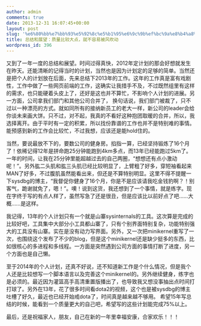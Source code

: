```yaml
---
author: admin
comments: true
date: 2013-12-31 16:07:45+00:00
layout: post
slug: '%e6%80%bb%e7%bb%93%e5%92%8c%e5%b1%95%e6%9c%9b%ef%bc%9a%e8%b4%a8%e9%87%8f%e6%af%94%e8%be%83%e5%a4%a7%e7%82%b9%ef%bc%8c%e5%b0%b1%e4%b8%8d%e5%ae%b9%e6%98%93%e8%a2%ab%e9%a3%8e%e5%90%b9%e5%8a%a8'
title: 总结和展望：质量比较大点，就不容易被风吹动
wordpress_id: 396
---
```


又到了一年一度的总结和展望。时间过得真快，2012年定计划的那会好想就发生在昨天。还能清晰的记得当时的计划，当然也是因为计划定的足够的简单。当然还是把个人的计划放在后面，先来总结下2013年的工作。这年的工作真是富有戏剧性，工作中做了一些网页前端的工作，这确实让我措手不及，不过既然组里有这样的需求，也只能硬着头皮上了，还好是这也并不算忙，不影响个人计划的进展。另一方面，公司拿我们部门和其他公司合并了，
换句话说，我们部门被裁了，只不过以一种漂亮的方式。就如同所有的接纳新员工的老大一样，新公司的leader会给你谈未来画大饼。只不过，对不起，我真的不看好这种抱团取暖的合并，所以，我选择离开。由于平时有一定的积累，所以找份靠谱的工作也并不是特别难的事情。能预感到新的工作会比较忙，不过我想，应该还是能hold住的。

当然，要说最放不下的，要数公司的健身房。掐指一算，已经坚持锻炼了16个月了！依稀记得12年是拼命跑25分钟能跑到4km多点，而13年已经能跑过5km了。一年的时间，让我在25分钟里能超越过去的自己两圈，“想想还有点小激动呢！”。另外肱二头肌和肱三头肌已经比较明显了，上臂粗了好多，穿短袖看起来MAN了好多，不过腹肌虽然能看出来，但还是不算特别明显。这里不得不提醒一下sysdbg的博主，“我督促你健身了16个月，你是不是应该请我吃金钱豹啊？！别客气，跪谢就免了，嗯！”。噢！说到这货，我还想到了一个事情，就是练字。现在字终于写的有点人样了，虽然写急了还是很丑，但是应该比以前好点了吧……大概……是这样。

我记得，13年的个人计划只有一个就是山寨sysinternals的工具。这次算是完成的比较好吧，工具集中大部分小工具都山寨了，只有个别界面特别复杂，功能特别强大的工具没有山寨。实在是没有动力写界面。另外，又一次把minikernel重写了一次，也围绕这个发布了不少的blog，但是这个minikernel还是缺少挺多的东西，比如很核心的多进程和多线程。一方面是突然遇到公司方面的事情打断了进度，另一个方面也是自己懒。

至于2014年的个人计划，还真不好说，还不知道新工作是个什么情况，但是我个人还是比较想写一个脚本语言以及完善这个minikernel的。另外继续健身，练字也是必须的。最近因为灌篮高手高清重置版播出了，也导致我又想没事抽出点时间打打球了。另外在13年，花了很多时间看dota2的视频，这个也是被sysdbg的博主吐槽了好久，最近也已经开始戒dota了，时间真是越来越不够用。
希望15年写总结的时候，能看到一个质量更大的自己吧，希望写的这些计划能完成75%以上。

最后，还是祝福家人，朋友，自己在新的一年里幸福安康，合家欢乐！！！

